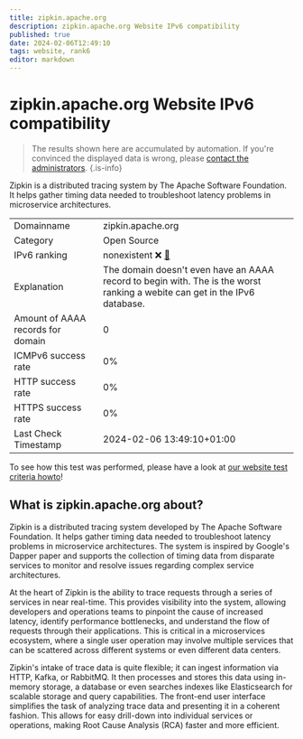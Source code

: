 ```yaml
---
title: zipkin.apache.org
description: zipkin.apache.org Website IPv6 compatibility
published: true
date: 2024-02-06T12:49:10
tags: website, rank6
editor: markdown
---
```


# zipkin.apache.org Website IPv6 compatibility

> The results shown here are accumulated by automation. If you're convinced the displayed data is wrong, please [contact the administrators](/howto/chat). 
{.is-info}

Zipkin is a distributed tracing system by The Apache Software Foundation. It helps gather timing data needed to troubleshoot latency problems in microservice architectures.


|   |   |
| - | - |
| Domainname | zipkin.apache.org
| Category | Open Source |
| IPv6 ranking | nonexistent :x: [🔗](/howto/ranking) |
| Explanation | The domain doesn't even have an AAAA record to begin with. The is the worst ranking a webite can get in the IPv6 database. |
| Amount of AAAA records for domain | 0 |
| ICMPv6 success rate | 0%|
| HTTP success rate | 0% |
| HTTPS success rate | 0% |
| Last Check Timestamp | 2024-02-06 13:49:10+01:00 |

To see how this test was performed, please have a look at [our website test criteria howto](/howto/testcriteria/website)!


## What is zipkin.apache.org about?
Zipkin is a distributed tracing system developed by The Apache Software Foundation. It helps gather timing data needed to troubleshoot latency problems in microservice architectures. The system is inspired by Google's Dapper paper and supports the collection of timing data from disparate services to monitor and resolve issues regarding complex service architectures.

At the heart of Zipkin is the ability to trace requests through a series of services in near real-time. This provides visibility into the system, allowing developers and operations teams to pinpoint the cause of increased latency, identify performance bottlenecks, and understand the flow of requests through their applications. This is critical in a microservices ecosystem, where a single user operation may involve multiple services that can be scattered across different systems or even different data centers.

Zipkin's intake of trace data is quite flexible; it can ingest information via HTTP, Kafka, or RabbitMQ. It then processes and stores this data using in-memory storage, a database or even searches indexes like Elasticsearch for scalable storage and query capabilities. The front-end user interface simplifies the task of analyzing trace data and presenting it in a coherent fashion. This allows for easy drill-down into individual services or operations, making Root Cause Analysis (RCA) faster and more efficient.


